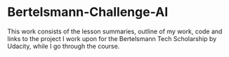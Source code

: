 # Bertelsmann-Challenge-AI
This work consists of the lesson summaries, outline of my work, code and links to the project I work upon for the Bertelsmann Tech Scholarship by Udacity, while I go through the course.
